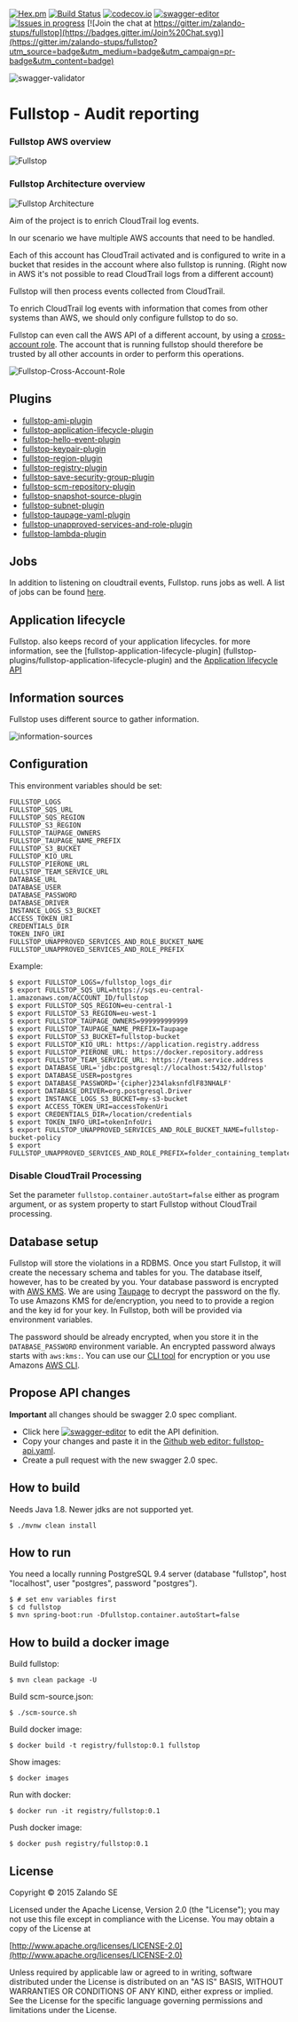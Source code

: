 [![Hex.pm](https://img.shields.io/hexpm/l/plug.svg)](http://www.apache.org/licenses/LICENSE-2.0)
[![Build Status](https://travis-ci.org/zalando-stups/fullstop.svg?branch=master)](https://travis-ci.org/zalando-stups/fullstop)
[![codecov.io](https://codecov.io/github/zalando-stups/fullstop/coverage.svg?branch=master)](https://codecov.io/github/zalando-stups/fullstop?branch=master)
[![swagger-editor](https://img.shields.io/badge/swagger-editor-brightgreen.svg)](http://editor.swagger.io/#/?import=https://raw.githubusercontent.com/zalando-stups/fullstop/master/fullstop-api.yaml#/)
[![Issues in progress](https://badge.waffle.io/zalando-stups/fullstop.svg?label=In%20Progress&title=In%20Progress)](http://waffle.io/zalando-stups/fullstop)
[![Join the chat at https://gitter.im/zalando-stups/fullstop](https://badges.gitter.im/Join%20Chat.svg)](https://gitter.im/zalando-stups/fullstop?utm_source=badge&utm_medium=badge&utm_campaign=pr-badge&utm_content=badge)

![swagger-validator](http://online.swagger.io/validator/?url=https://raw.githubusercontent.com/zalando-stups/fullstop/master/fullstop-api.yaml)

# Fullstop - Audit reporting


### Fullstop AWS overview
![Fullstop](images/fullstop.png)
### Fullstop Architecture overview
![Fullstop Architecture](images/fullstop-architecture.png)

Aim of the project is to enrich CloudTrail log events.

In our scenario we have multiple AWS accounts that need to be handled.

Each of this account has CloudTrail activated and is configured to write
in a bucket that resides in the account where also fullstop is running.
(Right now in AWS it's not possible to read CloudTrail logs from a different account)

Fullstop will then process events collected from CloudTrail.

To enrich CloudTrail log events with information that comes
from other systems than AWS, we should only configure fullstop to do so.

Fullstop can even call the AWS API of a different account, by using a [cross-account role](http://docs.aws.amazon.com/IAM/latest/UserGuide/roles-walkthrough-crossacct.html).
The account that is running fullstop should therefore be trusted
by all other accounts in order to perform this operations.

![Fullstop-Cross-Account-Role](images/fullstop-cross-account-role.png)

## Plugins

* [fullstop-ami-plugin](fullstop-plugins/fullstop-ami-plugin)
* [fullstop-application-lifecycle-plugin](fullstop-plugins/fullstop-application-lifecycle-plugin)
* [fullstop-hello-event-plugin](fullstop-plugins/fullstop-hello-event-plugin)
* [fullstop-keypair-plugin](fullstop-plugins/fullstop-keypair-plugin)
* [fullstop-region-plugin](fullstop-plugins/fullstop-region-plugin)
* [fullstop-registry-plugin](fullstop-plugins/fullstop-registry-plugin)
* [fullstop-save-security-group-plugin](fullstop-plugins/fullstop-save-security-group-plugin)
* [fullstop-scm-repository-plugin](fullstop-plugins/fullstop-scm-repository-plugin)
* [fullstop-snapshot-source-plugin](fullstop-plugins/fullstop-snapshot-source-plugin)
* [fullstop-subnet-plugin](fullstop-plugins/fullstop-subnet-plugin)
* [fullstop-taupage-yaml-plugin](fullstop-plugins/fullstop-taupage-yaml-plugin)
* [fullstop-unapproved-services-and-role-plugin](fullstop-plugins/fullstop-unapproved-services-and-role-plugin)
* [fullstop-lambda-plugin](fullstop-plugins/fullstop-lambda-plugin)

## Jobs

In addition to listening on cloudtrail events, Fullstop. runs jobs as well. A list of jobs can be
found [here](fullstop-jobs).

## Application lifecycle

Fullstop. also keeps record of your application lifecycles. for more information, see the
[fullstop-application-lifecycle-plugin] (fullstop-plugins/fullstop-application-lifecycle-plugin) and the
[Application lifecycle API](fullstop-web/fullstop-lifecycle-api)

## Information sources

Fullstop uses different source to gather information.

![information-sources](docs/information_sources.png)

## Configuration

This environment variables should be set:

    FULLSTOP_LOGS
    FULLSTOP_SQS_URL
    FULLSTOP_SQS_REGION
    FULLSTOP_S3_REGION
    FULLSTOP_TAUPAGE_OWNERS
    FULLSTOP_TAUPAGE_NAME_PREFIX
    FULLSTOP_S3_BUCKET
    FULLSTOP_KIO_URL
    FULLSTOP_PIERONE_URL
    FULLSTOP_TEAM_SERVICE_URL
    DATABASE_URL
    DATABASE_USER
    DATABASE_PASSWORD
    DATABASE_DRIVER
    INSTANCE_LOGS_S3_BUCKET
    ACCESS_TOKEN_URI
    CREDENTIALS_DIR
    TOKEN_INFO_URI
    FULLSTOP_UNAPPROVED_SERVICES_AND_ROLE_BUCKET_NAME
    FULLSTOP_UNAPPROVED_SERVICES_AND_ROLE_PREFIX

Example:

    $ export FULLSTOP_LOGS=/fullstop_logs_dir
    $ export FULLSTOP_SQS_URL=https://sqs.eu-central-1.amazonaws.com/ACCOUNT_ID/fullstop
    $ export FULLSTOP_SQS_REGION=eu-central-1
    $ export FULLSTOP_S3_REGION=eu-west-1
    $ export FULLSTOP_TAUPAGE_OWNERS=999999999999
    $ export FULLSTOP_TAUPAGE_NAME_PREFIX=Taupage
    $ export FULLSTOP_S3_BUCKET=fullstop-bucket
    $ export FULLSTOP_KIO_URL: https://application.registry.address
    $ export FULLSTOP_PIERONE_URL: https://docker.repository.address
    $ export FULLSTOP_TEAM_SERVICE_URL: https://team.service.address
    $ export DATABASE_URL='jdbc:postgresql://localhost:5432/fullstop'
    $ export DATABASE_USER=postgres
    $ export DATABASE_PASSWORD='{cipher}234laksnfdlF83NHALF'
    $ export DATABASE_DRIVER=org.postgresql.Driver
    $ export INSTANCE_LOGS_S3_BUCKET=my-s3-bucket
    $ export ACCESS_TOKEN_URI=accessTokenUri
    $ export CREDENTIALS_DIR=/location/credentials
    $ export TOKEN_INFO_URI=tokenInfoUri
    $ export FULLSTOP_UNAPPROVED_SERVICES_AND_ROLE_BUCKET_NAME=fullstop-bucket-policy
    $ export FULLSTOP_UNAPPROVED_SERVICES_AND_ROLE_PREFIX=folder_containing_templates_files

### Disable CloudTrail Processing

Set the parameter `fullstop.container.autoStart=false` either as program argument, or as system property to start
Fullstop without CloudTrail processing.

## Database setup

Fullstop will store the violations in a RDBMS. Once you start Fullstop, it will create the necessary schema and tables
for you. The database itself, however, has to be created by you.
Your database password is encrypted with [AWS KMS](https://docs.aws.amazon.com/kms/latest/developerguide/overview.html).
We are using [Taupage](http://docs.stups.io/en/latest/components/taupage.html#environment) to decrypt the password on the fly.
To use Amazons KMS for de/encryption, you need to to provide a region and the key id for your key. In Fullstop, both
will be provided via environment variables.

The password should be already encrypted, when you store it in the ```DATABASE_PASSWORD``` environment variable. An
encrypted password always starts with ```aws:kms:```. You can use our [CLI tool](https://github.com/zalando/spring-cloud-config-aws-kms/tree/master/encryption-cli)
for encryption or you use Amazons [AWS CLI](http://docs.aws.amazon.com/cli/latest/reference/kms/encrypt.html#examples).

## Propose API changes

**Important** all changes should be swagger 2.0 spec compliant.

* Click here [![swagger-editor](https://img.shields.io/badge/swagger-editor-brightgreen.svg)](http://editor.swagger.io/#/?import=https://raw.githubusercontent.com/zalando-stups/fullstop/master/fullstop-api.yaml#/) to edit the API definition.
* Copy your changes and paste it in the [Github web editor: fullstop-api.yaml](https://github.com/zalando-stups/fullstop/edit/master/fullstop-api.yaml).
* Create a pull request with the new swagger 2.0 spec.

## How to build

Needs Java 1.8. Newer jdks are not supported yet.

    $ ./mvnw clean install

## How to run

You need a locally running PostgreSQL 9.4 server (database "fullstop", host "localhost", user "postgres", password "postgres").

    $ # set env variables first
    $ cd fullstop
    $ mvn spring-boot:run -Dfullstop.container.autoStart=false

## How to build a docker image

Build fullstop:

    $ mvn clean package -U

Build scm-source.json:

    $ ./scm-source.sh

Build docker image:

    $ docker build -t registry/fullstop:0.1 fullstop

Show images:

    $ docker images

Run with docker:

    $ docker run -it registry/fullstop:0.1

Push docker image:

    $ docker push registry/fullstop:0.1

## License

Copyright © 2015 Zalando SE

Licensed under the Apache License, Version 2.0 (the "License");
you may not use this file except in compliance with the License.
You may obtain a copy of the License at

   [http://www.apache.org/licenses/LICENSE-2.0](http://www.apache.org/licenses/LICENSE-2.0)

Unless required by applicable law or agreed to in writing, software
distributed under the License is distributed on an "AS IS" BASIS,
WITHOUT WARRANTIES OR CONDITIONS OF ANY KIND, either express or implied.
See the License for the specific language governing permissions and
limitations under the License.
